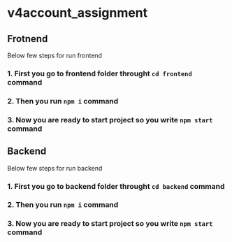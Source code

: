 # v4account_assignment

## Frotnend 

Below few steps for run frontend

### 1. First you go to frontend folder throught `cd frontend` command

### 2. Then you run `npm i` command

### 3. Now you are ready to start project so you write `npm start` command

## Backend

Below few steps for run backend

### 1. First you go to backend folder throught `cd backend` command

### 2. Then you run `npm i` command   

### 3. Now you are ready to start project so you write `npm start` command

